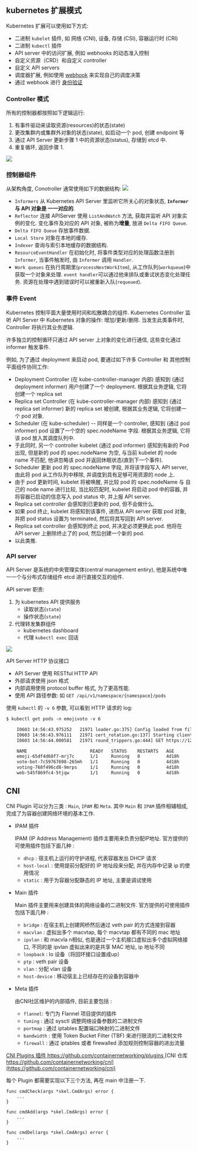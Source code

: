 ## kubernetes 扩展模式

Kubernetes 扩展可以使用如下方式:
- 二进制 `kubelet` 插件, 如 网络 (CNI), 设备, 存储 (CSI), 容器运行时 (CRI)
- 二进制 `kubectl` 插件
- API server 中的访问扩展, 例如 webhooks 的动态准入控制
- 自定义资源（CRD）和自定义 controller
- 自定义 API servers
- 调度器扩展, 例如使用 [webhook](https://github.com/kubernetes/community/blob/master/contributors/design-proposals/scheduling/scheduler_extender.md) 来实现自己的调度决策
- 通过 webhook 进行 [身份验证](https://kubernetes.io/docs/reference/access-authn-authz/authentication/#webhook-token-authentication)


### Controller 模式
所有的控制器都按照如下逻辑运行:
1. 有事件驱动来读取资源(resources)的状态(state)
2. 更改集群内或集群外对象的状态(state), 如启动一个 pod, 创建 endpoint 等
3. 通过 API Server 更新步骤 1 中的资源状态(status), 存储到 etcd 中.
4. 重复循环, 返回步骤 1.

![](imgs/kube-control-loop.png)

### 控制器组件
从架构角度, Conotroller 通常使用如下的数据结构:
![](imgs/kube-controller-data-struc.png)

- `Informers` 从 Kubernetes API Server 里监听它所关心的对象状态, **`Informer` 与 API 对象是 一一对应的**.
- `Reflector` 连接 APIServer 使用 `ListAndWatch` 方法, 获取并监听 API 对象实例的变化. 变化事件及对应的 API 对象, 被称为**增量**, 放进 `Delta FIFO Queue`.
- `Delta FIFO Queue` 存放事件数据.
- `Local Store` 对象在本地的缓存.
- `Indexer` 查询与索引本地缓存的数据结构.
- `ResourceEventHandler` 在初始化时, 将事件类型对应的处理函数注册到 `Informer`, 当事件触发时, 由 `Informer` 调用 `Handler`.
- `Work queues` 在执行周期里(`processNextWorkItem`), 从工作队列(`workqueue`)中获取一个对象来处理. `event handler`可以通过他来排队或重试状态变化处理任务. 资源在处理中遇到错误时可以被重新入队(`requeued`).

### 事件 Event

Kubernetes 控制平面大量使用时间和松散耦合的组件. Kubernetes Controller 监听 API Server 中 Kubernetes 对象的操作: 增加/更新/删除. 当发生此类事件时, Controller 将执行其业务逻辑.

许多独立的控制循环只通过 API server 上对象的变化进行通信, 这些变化通过 informer 触发事件.

例如, 为了通过 deployment 来启动 pod, 要通过如下许多 Controller 和 其他控制平面组件协同工作:
- Deployment Controller (在 kube-controller-manager 内部) 感知到 (通过 deployment informer) 用户创建了一个 deployment. 根据其业务逻辑, 它将创建一个 replica set
- Replica set Controller (在 kube-controller-manager 内部) 感知到 (通过 replica set informer) 新的 replica set 被创建, 根据其业务逻辑, 它将创建一个 pod 对象.
- Scheduler (在 kube-scheduler) -- 同样是一个 controller, 感知到 (通过 pod informer) pod 设置了一个空的 spec.nodeName 字段. 根据其业务逻辑, 它将该 pod 放入其调度队列中.
- 于此同时, 另一个 controller kubelet (通过 pod informer) 感知到有新的 Pod 出现, 但是新的 pod 的 spec.nodeName 为空, 与当前 kubelet 的 node name 不匹配, 他讲忽略该 pod 并返回休眠状态(直到下一个事件).
- Scheduler 更新 pod 的 spec.nodeName 字段, 并将该字段写入 API server, 由此将 pod 从工作队列中移除, 并调度到具有足够可用资源的 node 上.
- 由于 pod 更新时间, kubelet 将被唤醒, 并比较 pod 的 spec.nodeName 与 自己的 node name 进行比较, 当比较匹配时, kubelet 将启动 pod 中的容器, 并将容器已启动的信息写入 pod status 中, 并上报 API server.
- Replica set controller 会感知到已更新的 pod, 但不会做什么.
- 如果 pod 终止, kubelet 将感知到该事件, 进而从 API server 获取 pod 对象, 并把 pod status 设置为 terminated, 然后将其写回到 API server.
- Replica set controller 会感知到终止 pod, 并决定必须更换此 pod. 他将在 API server 上删除终止了的 pod, 然后创建一个新的 pod.
- 以此类推.

### API server

API Server 是系统的中央管理实体(central management entiry), 他是系统中唯一一个与分布式存储组件 etcd 进行直接交互的组件.

API server 职责:
1. 为 kubernetes API 提供服务
    - 读取状态(`state`)
    - 操作状态(`state`)
2. 代理转发集群组件
    - kubernetes dashboard
    - 代理 `kubectl exec` 回话

![](imgs/kube-api-server.png)


API Server HTTP 协议接口
- API Server 使用 RESTful HTTP API
- 外部请求使用 json 格式
- 内部调用使用 protocol buffer 格式, 为了更高性能.
- 使用 API 路径参数: 如 `GET /api/v1/namespace/{namespace}/pods`

使用 `kubectl` 的 `-v 6` 参数, 可以看到 HTTP 请求的 log:

```txt
$ kubectl get pods -n emojivoto -v 6

    I0603 14:56:43.975252   21971 loader.go:375] Config loaded from file:  /Users/bob/.kube/config
    I0603 14:56:43.976111   21971 cert_rotation.go:137] Starting client certificate rotation controller
    I0603 14:56:44.000581   21971 round_trippers.go:444] GET https://127.0.0.1:49395/api/v1/namespaces/emojivoto/pods?limit=500 200 OK in 18 milliseconds

    NAME                        READY   STATUS    RESTARTS   AGE
    emoji-65df4d68f7-mrj7c      1/1     Running   0          4d18h
    vote-bot-7c59767698-265mh   1/1     Running   0          4d18h
    voting-768f496cd8-9mrps     1/1     Running   0          4d18h
    web-545f869fc4-5tjqw        1/1     Running   0          4d18h
```


## CNI 

CNI Plugin 可以分为三类 : `Main`, `IPAM` 和 `Meta`. 其中 `Main` 和 `IPAM` 插件相辅相成, 完成了为容器创建网络环境的基本工作. 

- IPAM 插件
    
    IPAM (IP Address Management) 插件主要用来负责分配IP地址. 官方提供的可使用插件包括下面几种 : 

    - `dhcp` : 宿主机上运行的守护进程, 代表容器发出 DHCP 请求
    - `host-local` : 使用提前分配好的 IP 地址段来分配, 并在内存中记录 ip 的使用情况
    - `static` : 用于为容器分配静态的 IP 地址, 主要是调试使用

- Main 插件

    Main 插件主要用来创建具体的网络设备的二进制文件. 官方提供的可使用插件包括下面几种 : 

    - `bridge` :  在宿主机上创建网桥然后通过 veth pair 的方式连接到容器
    - `macvlan` : 虚拟出多个 macvtap, 每个 macvtap 都有不同的 mac 地址
    - `ipvlan` : 和 macvla n相似, 也是通过一个主机接口虚拟出多个虚拟网络接口, 不同的是 ipvlan 虚拟出来的是共享 MAC 地址, ip 地址不同
    - `loopback` : lo 设备（将回环接口设置成up）
    - `ptp` : veth pair 设备
    - `vlan` : 分配 vlan 设备
    - `host-device` : 移动宿主上已经存在的设备到容器中

- Meta 插件

    由CNI社区维护的内部插件, 目前主要包括 : 

    - `flannel`: 专门为 Flannel 项目提供的插件
    - `tuning` : 通过 sysctl 调整网络设备参数的二进制文件
    - `portmap` : 通过 iptables 配置端口映射的二进制文件
    - `bandwidth` : 使用 Token Bucket Filter (TBF) 来进行限流的二进制文件
    - `firewall` : 通过 iptables 或者 firewalled 添加规则控制容器的进出流量

[CNI Plugins 插件 https://github.com/containernetworking/plugins ](https://github.com/containernetworking/plugins)
[CNI 仓库 https://github.com/containernetworking/cni](https://github.com/containernetworking/cni)

每个 Plugin 都需要实现以下三个方法, 再在 main 中注册一下. 

```golang
func cmdCheck(args *skel.CmdArgs) error {
    ...
}

func cmdAdd(args *skel.CmdArgs) error {
    ...
}

func cmdDel(args *skel.CmdArgs) error {
    ...
}
```